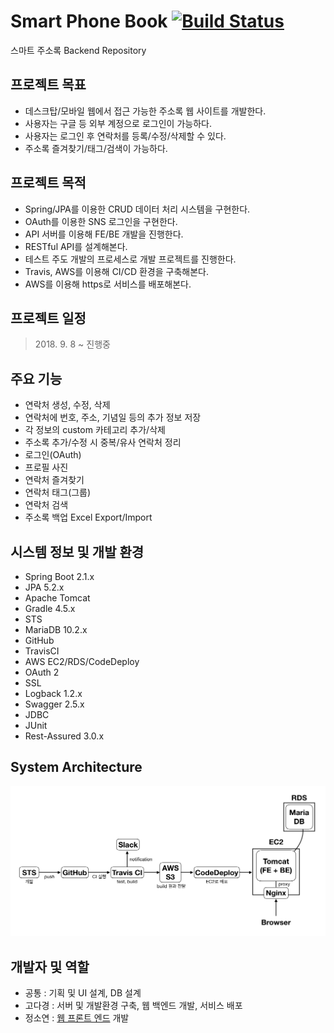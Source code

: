 # Smart Phone Book [![Build Status](https://travis-ci.org/koda93/smartphonebook-be.svg?branch=master)](https://travis-ci.org/koda93/smartphonebook-be)

스마트 주소록 Backend Repository

## 프로젝트 목표
- 데스크탑/모바일 웹에서 접근 가능한 주소록 웹 사이트를 개발한다.
- 사용자는 구글 등 외부 계정으로 로그인이 가능하다.
- 사용자는 로그인 후 연락처를 등록/수정/삭제할 수 있다.
- 주소록 즐겨찾기/태그/검색이 가능하다.

## 프로젝트 목적
- Spring/JPA를 이용한 CRUD 데이터 처리 시스템을 구현한다.
- OAuth를 이용한 SNS 로그인을 구현한다.
- API 서버를 이용해 FE/BE 개발을 진행한다.
- RESTful API를 설계해본다.
- 테스트 주도 개발의 프로세스로 개발 프로젝트를 진행한다.
- Travis, AWS를 이용해 CI/CD 환경을 구축해본다.
- AWS를 이용해 https로 서비스를 배포해본다.

## 프로젝트 일정

> 2018\. 9. 8 ~ 진행중

## 주요 기능
- 연락처 생성, 수정, 삭제
- 연락처에 번호, 주소, 기념일 등의 추가 정보 저장
- 각 정보의 custom 카테고리 추가/삭제
- 주소록 추가/수정 시 중복/유사 연락처 정리
- 로그인(OAuth)
- 프로필 사진 
- 연락처 즐겨찾기
- 연락처 태그(그룹)
- 연락처 검색
- 주소록 백업 Excel Export/Import

## 시스템 정보 및 개발 환경

- Spring Boot 2.1.x
- JPA 5.2.x
- Apache Tomcat
- Gradle 4.5.x
- STS
- MariaDB 10.2.x
- GitHub
- TravisCI
- AWS EC2/RDS/CodeDeploy
- OAuth 2
- SSL
- Logback 1.2.x
- Swagger 2.5.x
- JDBC
- JUnit
- Rest-Assured 3.0.x

## System Architecture

![System Arcthitecture](/images/system_architecture.jpeg)

## 개발자 및 역할
- 공통 : 기획 및 UI 설계, DB 설계
- 고다경 : 서버 및 개발환경 구축, 웹 백엔드 개발, 서비스 배포
- 정소연 :  [웹 프론트 엔드](https://github.com/JESS2/SmartPhoneBook_FE) 개발

